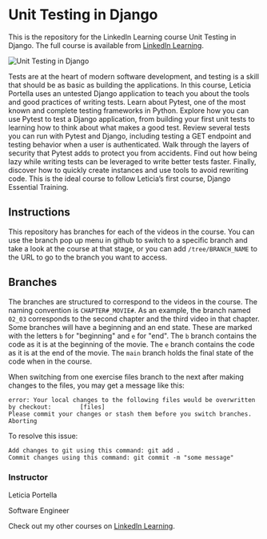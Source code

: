 # Unit Testing in Django
This is the repository for the LinkedIn Learning course Unit Testing in Django. The full course is available from [LinkedIn Learning][lil-course-url].

![Unit Testing in Django][lil-thumbnail-url] 

Tests are at the heart of modern software development, and testing is a skill that should be as basic as building the applications. In this course, Leticia Portella uses an untested Django application to teach you about the tools and good practices of writing tests. Learn about Pytest, one of the most known and complete testing frameworks in Python. Explore how you can use Pytest to test a Django application, from building your first unit tests to learning how to think about what makes a good test. Review several tests you can run with Pytest and Django, including testing a GET endpoint and testing behavior when a user is authenticated. Walk through the layers of security that Pytest adds to protect you from accidents. Find out how being lazy while writing tests can be leveraged to write better tests faster. Finally, discover how to quickly create instances and use tools to avoid rewriting code. This is the ideal course to follow Leticia’s first course, Django Essential Training.

## Instructions
This repository has branches for each of the videos in the course. You can use the branch pop up menu in github to switch to a specific branch and take a look at the course at that stage, or you can add `/tree/BRANCH_NAME` to the URL to go to the branch you want to access.

## Branches
The branches are structured to correspond to the videos in the course. The naming convention is `CHAPTER#_MOVIE#`. As an example, the branch named `02_03` corresponds to the second chapter and the third video in that chapter. 
Some branches will have a beginning and an end state. These are marked with the letters `b` for "beginning" and `e` for "end". The `b` branch contains the code as it is at the beginning of the movie. The `e` branch contains the code as it is at the end of the movie. The `main` branch holds the final state of the code when in the course.

When switching from one exercise files branch to the next after making changes to the files, you may get a message like this:

    error: Your local changes to the following files would be overwritten by checkout:        [files]
    Please commit your changes or stash them before you switch branches.
    Aborting

To resolve this issue:
	
    Add changes to git using this command: git add .
	Commit changes using this command: git commit -m "some message"


### Instructor

Leticia Portella 
                            
Software Engineer

                            

Check out my other courses on [LinkedIn Learning](https://www.linkedin.com/learning/instructors/leticia-portella).

[lil-course-url]: https://www.linkedin.com/learning/unit-testing-in-django
[lil-thumbnail-url]: https://cdn.lynda.com/course/2458000/2458000-1657572268933-16x9.jpg
